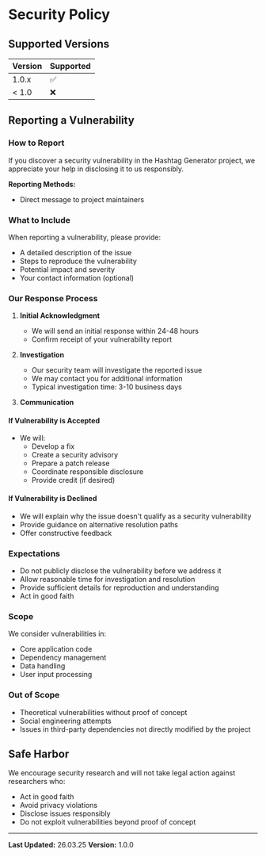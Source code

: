 # Security Policy

## Supported Versions

| Version | Supported          |
|---------|-------------------|
| 1.0.x   | :white_check_mark:|
| < 1.0   | :x:               |

## Reporting a Vulnerability

### How to Report

If you discover a security vulnerability in the Hashtag Generator project, we appreciate your help in disclosing it to us responsibly.

**Reporting Methods:**
- Direct message to project maintainers

### What to Include

When reporting a vulnerability, please provide:
- A detailed description of the issue
- Steps to reproduce the vulnerability
- Potential impact and severity
- Your contact information (optional)

### Our Response Process

1. **Initial Acknowledgment**
   - We will send an initial response within 24-48 hours
   - Confirm receipt of your vulnerability report

2. **Investigation**
   - Our security team will investigate the reported issue
   - We may contact you for additional information
   - Typical investigation time: 3-10 business days

3. **Communication**

#### If Vulnerability is Accepted
- We will:
  - Develop a fix
  - Create a security advisory
  - Prepare a patch release
  - Coordinate responsible disclosure
  - Provide credit (if desired)

#### If Vulnerability is Declined
- We will explain why the issue doesn't qualify as a security vulnerability
- Provide guidance on alternative resolution paths
- Offer constructive feedback

### Expectations

- Do not publicly disclose the vulnerability before we address it
- Allow reasonable time for investigation and resolution
- Provide sufficient details for reproduction and understanding
- Act in good faith

### Scope

We consider vulnerabilities in:
- Core application code
- Dependency management
- Data handling
- User input processing

### Out of Scope

- Theoretical vulnerabilities without proof of concept
- Social engineering attempts
- Issues in third-party dependencies not directly modified by the project

## Safe Harbor

We encourage security research and will not take legal action against researchers who:
- Act in good faith
- Avoid privacy violations
- Disclose issues responsibly
- Do not exploit vulnerabilities beyond proof of concept

---

**Last Updated:** 26.03.25
**Version:** 1.0.0
